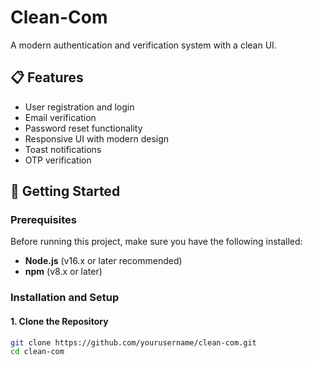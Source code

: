 # Clean-Com

A modern authentication and verification system with a clean UI.

## 📋 Features

- User registration and login
- Email verification
- Password reset functionality
- Responsive UI with modern design
- Toast notifications
- OTP verification

## 🚀 Getting Started

### Prerequisites

Before running this project, make sure you have the following installed:

- **Node.js** (v16.x or later recommended)
- **npm** (v8.x or later)

### Installation and Setup

#### 1. Clone the Repository

```bash
git clone https://github.com/yourusername/clean-com.git
cd clean-com